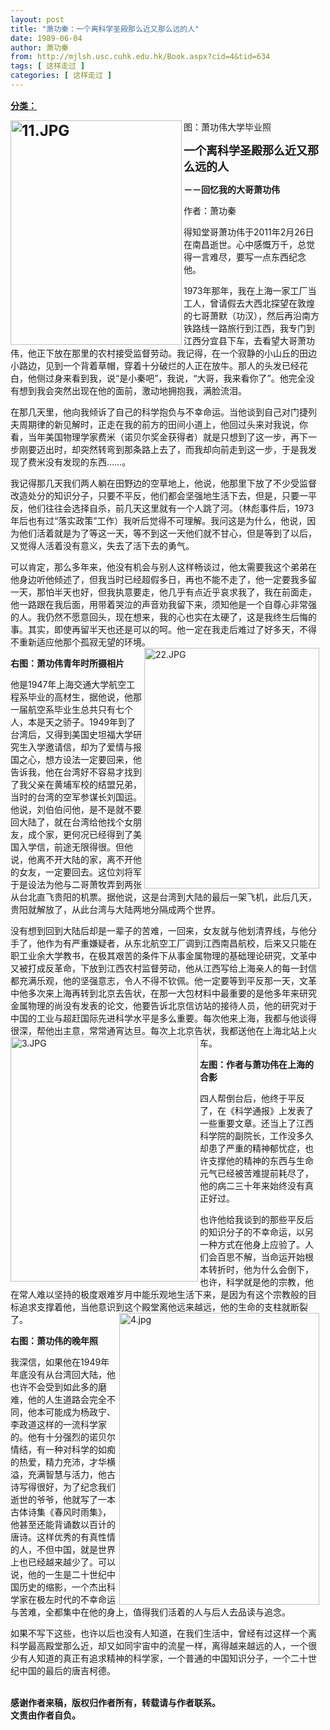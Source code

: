```yaml
---
layout: post
title: "萧功秦：一个离科学圣殿那么近又那么远的人"
date: 1989-06-04
author: 萧功秦
from: http://mjlsh.usc.cuhk.edu.hk/Book.aspx?cid=4&tid=634
tags: [ 这样走过 ]
categories: [ 这样走过 ]
---
```


<div style="margin: 15px 10px 10px 0px;">
 <div>
  <span id="ctl00_ContentPlaceHolder1_chapter1_SubjectLabel" style="font-weight:bold;text-decoration:underline;">
   分类：
  </span>
 </div>
 <p>
  <strong>
   <font size="5">
    <img align="left" alt="11.JPG" border="0" height="359" src="http://mjlsh.usc.cuhk.edu.hk/medias/contents/634/q/11.JPG" width="274"/>
   </font>
  </strong>
 </p>
 <p>
  <strong>
   <font size="5">
   </font>
  </strong>
 </p>
 <p>
  图：萧功伟大学毕业照
 </p>
 <p>
  <strong>
   <font size="5">
   </font>
  </strong>
 </p>
 <p>
  <strong>
   <font size="4">
    一个离科学圣殿那么近又那么远的人
   </font>
  </strong>
 </p>
 <p>
  <strong>
   －－回忆我的大哥萧功伟
  </strong>
 </p>
 <p>
  作者：萧功秦
 </p>
 <p>
  得知堂哥萧功伟于2011年2月26日在南昌逝世。心中感慨万千，总觉得一言难尽，要写一点东西纪念他。
 </p>
 <p>
  1973年那年，我在上海一家工厂当工人，曾请假去大西北探望在敦煌的七哥萧默（功汉），然后再沿南方铁路线一路旅行到江西，我专门到江西分宜县下车，去看望大哥萧功伟，他正下放在那里的农村接受监督劳动。我记得，在一个寂静的小山丘的田边小路边，见到一个背着草帽，穿着十分破烂的人正在放牛。那人的头发已经花白，他侧过身来看到我，说“是小秦吧”，我说，“大哥，我来看你了”。他完全没有想到我会突然出现在他的面前，激动地拥抱我，满脸流泪。
 </p>
 <p>
  在那几天里，他向我倾诉了自己的科学抱负与不幸命运。当他谈到自己对门捷列夫周期律的新见解时，正走在我的前方的田间小道上，他回过头来对我说，你看，当年美国物理学家费米（诺贝尔奖金获得者）就是只想到了这一步，再下一步刚要迈出时，却突然转弯到那条路上去了，而我却向前走到这一步，于是我发现了费米没有发现的东西……。
 </p>
 <p>
  我记得那几天我们两人躺在田野边的空草地上，他说，他那里下放了不少受监督改造处分的知识分子，只要不平反，他们都会坚强地生活下去，但是，只要一平反，他们往往会选择自杀，前几天这里就有一个人跳了河。（林彪事件后，1973年后也有过“落实政策”工作）我听后觉得不可理解。我问这是为什么，他说，因为他们活着就是为了等这一天，等不到这一天他们就不甘心，但是等到了以后，又觉得人活着没有意义，失去了活下去的勇气。
 </p>
 <p>
  可以肯定，那么多年来，他没有机会与别人这样畅谈过，他太需要我这个弟弟在他身边听他倾述了，但我当时已经超假多日，再也不能不走了，他一定要我多留一天，那怕半天也好，但我执意要走，他几乎有点近乎哀求我了，我在前面走，他一路跟在我后面，用带着哭泣的声音劝我留下来，须知他是一个自尊心非常强的人。我仍然不愿意回头，现在想来，我的心也实在太硬了，这是我终生后悔的事。其实，即使再留半天也还是可以的呵。他一定在我走后难过了好多天，不得不重新适应他那个孤寂无望的环境。
  <img align="right" alt="22.JPG" border="0" height="385" src="http://mjlsh.usc.cuhk.edu.hk/medias/contents/634/q/22.JPG" width="280"/>
 </p>
 <p>
  <strong>
   右图：萧功伟青年时所摄相片
  </strong>
 </p>
 <p>
  他是1947年上海交通大学航空工程系毕业的高材生，据他说，他那一届航空系毕业生总共只有七个人，本是天之骄子。1949年到了台湾后，又得到美国史坦福大学研究生入学邀请信，却为了爱情与报国之心，想方设法一定要回来，他告诉我，他在台湾好不容易才找到了我父亲在黄埔军校的结盟兄弟，当时的台湾的空军参谋长刘国运。他说，刘伯伯问他，是不是就不要回大陆了，就在台湾给他找个女朋友，成个家，更何况已经得到了美国入学信，前途无限得很。但他说，他离不开大陆的家，离不开他的女友，一定要回去。这位刘将军于是设法为他与二哥萧牧弄到两张从台北直飞贵阳的机票。据他说，这是台湾到大陆的最后一架飞机，此后几天，贵阳就解放了，从此台湾与大陆两地分隔成两个世界。
 </p>
 <p>
  没有想到回到大陆后却是一辈子的苦难，一回来，女友就与他划清界线，与他分手了，他作为有严重嫌疑者，从东北航空工厂调到江西南昌航校，后来又只能在职工业余大学教书，在极其艰苦的条件下从事金属物理的基础理论研究，文革中又被打成反革命，下放到江西农村监督劳动，他从江西写给上海亲人的每一封信都充满乐观，他的坚强意志，令人不得不钦佩。他一定要等到平反那一天，文革中他多次来上海再转到北京去告状，在那一大包材料中最重要的是他多年来研究金属物理的尚没有发表的论文，他要告诉北京信访站的接待人员，他的研究对于中国的工业与超赶国际先进科学水平是多么重要。每次他来上海，我都与他谈得很深，帮他出主意，常常通宵达旦。每次上北京告状，我都送他在上海北站上火车。
  <img align="left" alt="3.JPG" border="0" height="392" src="http://mjlsh.usc.cuhk.edu.hk/medias/contents/634/q/3.JPG" width="300"/>
 </p>
 <p>
  <strong>
   左图：作者与萧功伟在上海的合影
  </strong>
 </p>
 <p>
  四人帮倒台后，他终于平反了，在《科学通报》上发表了一些重要文章。还当上了江西科学院的副院长，工作没多久却患了严重的精神郁忧症，也许支撑他的精神的东西与生命元气已经被苦难提前耗尽了，他的病二三十年来始终没有真正好过。
 </p>
 <p>
  也许他给我谈到的那些平反后的知识分子的不幸命运，以另一种方式在他身上应验了。人们会百思不解，当命运开始根本转折时，他为什么会倒下，也许，科学就是他的宗教，他在常人难以坚持的极度艰难岁月中能乐观地生活下来，是因为有这个宗教般的目标追求支撑着他，当他意识到这个殿堂离他远来越远，他的生命的支柱就断裂了。
  <img align="right" alt="4.jpg" border="0" height="467" src="http://mjlsh.usc.cuhk.edu.hk/medias/contents/634/q/4.jpg" width="320"/>
 </p>
 <p>
  <strong>
   右图：萧功伟的晚年照
  </strong>
 </p>
 <p>
  我深信，如果他在1949年年底没有从台湾回大陆，他也许不会受到如此多的磨难，他的人生道路会完全不同，他本可能成为杨政宁、李政道这样的一流科学家的。他有十分强烈的诺贝尔情结，有一种对科学的如痴的热爱，精力充沛，才华横溢，充满智慧与活力，他古诗写得很好，为了纪念我们逝世的爷爷，他就写了一本古体诗集《春风时雨集》，他甚至还能背诵数以百计的唐诗。这样优秀的有真性情的人，不但中国，就是世界上也已经越来越少了。可以说，他的一生是二十世纪中国历史的缩影，一个杰出科学家在极左时代的不幸命运与苦难，全都集中在他的身上，值得我们活着的人与后人去品读与追念。
 </p>
 <p>
  如果不写下这些，也许以后也没有人知道，在我们生活中，曾经有过这样一个离科学最高殿堂那么近，却又如同宇宙中的流星一样，离得越来越远的人，一个很少有人知道的真正有追求精神的科学家，一个普通的中国知识分子，一个二十世纪中国的最后的唐吉柯德。
 </p>
 <p>
  <br/>
  <strong>
   感谢作者来稿，版权归作者所有，转载请与作者联系。
   <br/>
   文责由作者自负。
  </strong>
 </p>
</div>

